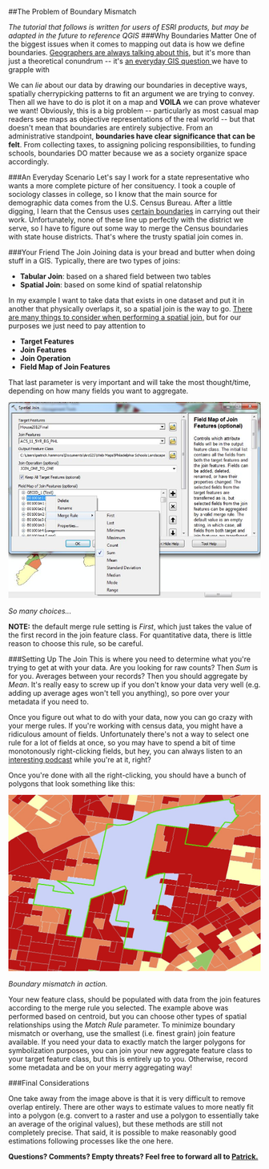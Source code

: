 ##The Problem of Boundary Mismatch

*The tutorial that follows is written for users of ESRI products, but may be adapted in the future to reference QGIS*
###Why Boundaries Matter
One of the biggest issues when it comes to mapping out data is how we define boundaries. [Geographers are always talking about this,](http://en.wikipedia.org/wiki/Modifiable_areal_unit_problem) but it's more than just a theoretical conundrum -- it's [an everyday GIS question ](http://giscollective.org/geographic-data-assumptions-maup-and-ecological-fallacies/)we have to grapple with

We can _lie_ about our data by drawing our boundaries in deceptive ways, spatially cherrypicking patterns to fit an argument we are trying to convey. Then all we have to do is plot it on a map and **VOILA** we can prove whatever we want! Obviously, this is a big problem -- particularly as most casual map readers see maps as objective representations of the real world -- but that doesn't mean that boundaries are entirely subjective. From an administrative standpoint, **boundaries have clear significance that can be felt**. From collecting taxes, to assigning policing responsibilities, to funding schools, boundaries DO matter because we as a society organize space accordingly.

###An Everyday Scenario
Let's say I work for a state representative who wants a more complete picture of her consituency. I took a couple of sociology classes in college, so I know that the main source for demographic data comes from the U.S. Census Bureau. After a little digging, I learn that the Census uses [certain boundaries](http://www.census.gov/geo/maps-data/data/tiger-cart-boundary.html) in carrying out their work. Unfortunately, none of these line up perfectly with the district we serve, so I have to figure out some way to merge the Census boundaries with state house districts. That's where the trusty spatial join comes in.

###Your Friend The Join
Joining data is your bread and butter when doing stuff in a GIS. Typically, there are two types of joins:
- **Tabular Join**: based on a shared field between two tables
- **Spatial Join**: based on some kind of spatial relatonship

In my example I want to take data that exists in one dataset and put it in another that physically overlaps it, so a spatial join is the way to go. [There are many things to consider when performing a spatial join,](http://help.arcgis.com/en/arcgisdesktop/10.0/help/index.html#/Spatial_Join/00080000000q000000/) but for our purposes we just need to pay attention to
- **Target Features**
- **Join Features**
- **Join Operation**
- **Field Map of Join Features**

That last parameter is very important and will take the most thought/time, depending on how many fields you want to aggregate.

![](mergeRule.JPG)

_So many choices..._

**NOTE:** the default merge rule setting is _First_, which just takes the value of the first record in the join feature class. For quantitative data, there is little reason to choose this rule, so be careful.

###Setting Up The Join
This is where you need to determine what you're trying to get at with your data. Are you looking for raw counts? Then _Sum_ is for you. Averages between your records? Then you should aggregate by _Mean_. It's really easy to screw up if you don't know your data very well (e.g. adding up average ages won't tell you anything), so pore over your metadata if you need to.

Once you figure out what to do with your data, now you can go crazy with your merge rules. If you're working with census data, you might have a ridiculous amount of fields. Unfortunately there's not a way to select one rule for a lot of fields at once, so you may have to spend a bit of time monotonously right-clicking fields, but hey, you can always listen to an [interesting podcast](http://www.thisamericanlife.org/podcast) while you're at it, right?

Once you're done with all the right-clicking, you should have a bunch of polygons that look something like this:

![](aggregate.jpg)

_Boundary mismatch in action._

Your new feature class, should be populated with data from the join features according to the merge rule you selected. The example above was performed based on centroid, but you can choose other types of spatial relationships using the _Match Rule_ parameter. To minimize boundary mismatch or overhang, use the smallest (i.e. finest grain) join feature available. If you need your data to exactly match the larger polygons for symbolization purposes, you can join your new aggregate feature class to your target feature class, but this is entirely up to you. Otherwise, record some metadata and be on your merry aggregating way!

###Final Considerations

One take away from the image above is that it is very difficult to remove overlap entirely. There are other ways to estimate values to more neatly fit into a polygon (e.g. convert to a raster and use a polygon to essentially take an average of the original values), but these methods are still not completely precise. That said, it is possible to make reasonably good estimations following processes like the one here.

**Questions? Comments? Empty threats? Feel free to forward all to [Patrick.](mailto:patrick.t.hammons@gmail.com)**
